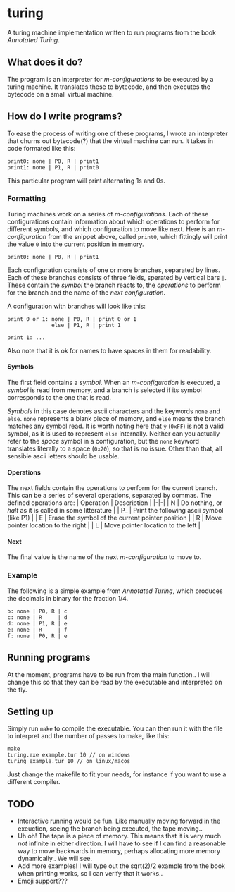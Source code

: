 # turing
A turing machine implementation written to run programs from the book _Annotated Turing_.

## What does it do?
The program is an interpreter for _m-configurations_ to be executed by a turing machine. It translates these to bytecode, and then executes the bytecode on a small virtual machine.

## How do I write programs?
To ease the process of writing one of these programs, I wrote an interpreter that churns out bytecode(?) that the virtual machine can run.
It takes in code formated like this:
```
print0: none | P0, R | print1
print1: none | P1, R | print0
```
This particular program will print alternating 1s and 0s.
### Formatting

Turing machines work on a series of *m-configurations*. Each of these configurations contain information about which operations to perform for different symbols, and which configuration to move like next.
Here is an *m-configuration* from the snippet above, called `print0`, which fittingly will print the value `0` into the current position in memory.

```
print0: none | P0, R | print1
```

Each configuration consists of one or more branches, separated by lines. Each of these branches consists of three fields, sperated by vertical bars `|`. These contain the _symbol_ the branch reacts to, the _operations_ to perform for the branch and the name of the _next configuration_.

A configuration with branches will look like this: 

```
print 0 or 1: none | P0, R | print 0 or 1
              else | P1, R | print 1
              
print 1: ...
```
Also note that it is ok for names to have spaces in them for readability.

#### Symbols
The first field contains a _symbol_. When an _m-configuration_ is executed, a _symbol_ is read from memory, and a branch is selected if its symbol corresponds to the one that is read.

_Symbols_ in this case denotes ascii characters and the keywords `none` and `else`. `none` represents a blank piece of memory, and `else` means the branch matches any symbol read.
It is worth noting here that `ÿ` (`0xFF`) is not a valid symbol, as it is used to represent `else` internally. Neither can you actually refer to the _space_ symbol in a configuration, but the `none` keyword translates literally to a space (`0x20`), so that is no issue. Other than that, all sensible ascii letters should be usable.

#### Operations
The next fields contain the operations to perform for the current branch. This can be a series of several operations, separated by commas. The defined operations are:
| Operation | Description |
|-|-|
| N | Do nothing, or _halt_ as it is called in some litterature |
| P_ | Print the following ascii symbol (like P1) |
| E | Erase the symbol of the current pointer position |
| R | Move pointer location to the right |
| L | Move pointer location to the left |

#### Next
The final value is the name of the next *m-configuration* to move to.

### Example
The following is a simple example from _Annotated Turing_, which produces the decimals in binary for the fraction 1/4.
```
b: none | P0, R | c
c: none | R     | d
d: none | P1, R | e
e: none | R     | f
f: none | P0, R | e

```

## Running programs
At the moment, programs have to be run from the main function.. I will change this so that they can be read by the executable and interpreted on the fly.

## Setting up
Simply run `make` to compile the executable. You can then run it with the file to interpret and the number of passes to make, like this:
```
make
turing.exe example.tur 10 // on windows
turing example.tur 10 // on linux/macos
```
Just change the makefile to fit your needs, for instance if you want to use a different compiler.


## TODO
- Interactive running would be fun. Like manually moving forward in the exeuction, seeing the branch being executed, the tape moving..
- Uh oh! The tape is a piece of memory. This means that it is very much _not_ infinite in either direction. I will have to see if I can find a reasonable way to move backwards in memory, perhaps allocating more memory dynamically.. We will see.
- Add more examples! I will type out the sqrt(2)/2 example from the book when printing works, so I can verify that it works..
- Emoji support???
